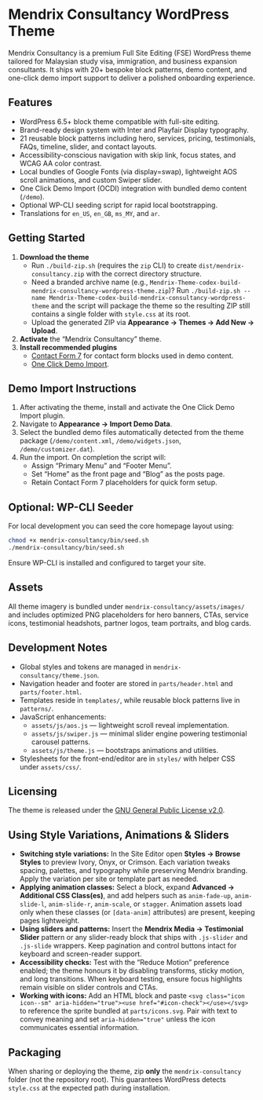 # Mendrix Consultancy WordPress Theme

Mendrix Consultancy is a premium Full Site Editing (FSE) WordPress theme tailored for Malaysian study visa, immigration, and business expansion consultants. It ships with 20+ bespoke block patterns, demo content, and one-click demo import support to deliver a polished onboarding experience.

## Features

- WordPress 6.5+ block theme compatible with full-site editing.
- Brand-ready design system with Inter and Playfair Display typography.
- 21 reusable block patterns including hero, services, pricing, testimonials, FAQs, timeline, slider, and contact layouts.
- Accessibility-conscious navigation with skip link, focus states, and WCAG AA color contrast.
- Local bundles of Google Fonts (via display=swap), lightweight AOS scroll animations, and custom Swiper slider.
- One Click Demo Import (OCDI) integration with bundled demo content (`/demo`).
- Optional WP-CLI seeding script for rapid local bootstrapping.
- Translations for `en_US`, `en_GB`, `ms_MY`, and `ar`.

## Getting Started

1. **Download the theme**
   - Run `./build-zip.sh` (requires the `zip` CLI) to create `dist/mendrix-consultancy.zip` with the correct directory structure.
   - Need a branded archive name (e.g., `Mendrix-Theme-codex-build-mendrix-consultancy-wordpress-theme.zip`)? Run `./build-zip.sh --name Mendrix-Theme-codex-build-mendrix-consultancy-wordpress-theme` and the script will package the theme so the resulting ZIP still contains a single folder with `style.css` at its root.
   - Upload the generated ZIP via **Appearance → Themes → Add New → Upload**.
2. **Activate** the “Mendrix Consultancy” theme.
3. **Install recommended plugins**
   - [Contact Form 7](https://wordpress.org/plugins/contact-form-7/) for contact form blocks used in demo content.
   - [One Click Demo Import](https://wordpress.org/plugins/one-click-demo-import/).

## Demo Import Instructions

1. After activating the theme, install and activate the One Click Demo Import plugin.
2. Navigate to **Appearance → Import Demo Data**.
3. Select the bundled demo files automatically detected from the theme package (`/demo/content.xml`, `/demo/widgets.json`, `/demo/customizer.dat`).
4. Run the import. On completion the script will:
   - Assign “Primary Menu” and “Footer Menu”.
   - Set “Home” as the front page and “Blog” as the posts page.
   - Retain Contact Form 7 placeholders for quick form setup.

## Optional: WP-CLI Seeder

For local development you can seed the core homepage layout using:

```bash
chmod +x mendrix-consultancy/bin/seed.sh
./mendrix-consultancy/bin/seed.sh
```

Ensure WP-CLI is installed and configured to target your site.

## Assets

All theme imagery is bundled under `mendrix-consultancy/assets/images/` and includes optimized PNG placeholders for hero banners, CTAs, service icons, testimonial headshots, partner logos, team portraits, and blog cards.

## Development Notes

- Global styles and tokens are managed in `mendrix-consultancy/theme.json`.
- Navigation header and footer are stored in `parts/header.html` and `parts/footer.html`.
- Templates reside in `templates/`, while reusable block patterns live in `patterns/`.
- JavaScript enhancements:
  - `assets/js/aos.js` — lightweight scroll reveal implementation.
  - `assets/js/swiper.js` — minimal slider engine powering testimonial carousel patterns.
  - `assets/js/theme.js` — bootstraps animations and utilities.
- Stylesheets for the front-end/editor are in `styles/` with helper CSS under `assets/css/`.

## Licensing

The theme is released under the [GNU General Public License v2.0](LICENSE).

## Using Style Variations, Animations & Sliders

- **Switching style variations:** In the Site Editor open **Styles → Browse Styles** to preview Ivory, Onyx, or Crimson. Each variation tweaks spacing, palettes, and typography while preserving Mendrix branding. Apply the variation per site or template part as needed.
- **Applying animation classes:** Select a block, expand **Advanced → Additional CSS Class(es)**, and add helpers such as `anim-fade-up`, `anim-slide-l`, `anim-slide-r`, `anim-scale`, or `stagger`. Animation assets load only when these classes (or `[data-anim]` attributes) are present, keeping pages lightweight.
- **Using sliders and patterns:** Insert the **Mendrix Media → Testimonial Slider** pattern or any slider-ready block that ships with `.js-slider` and `.js-slide` wrappers. Keep pagination and control buttons intact for keyboard and screen-reader support.
- **Accessibility checks:** Test with the “Reduce Motion” preference enabled; the theme honours it by disabling transforms, sticky motion, and long transitions. When keyboard testing, ensure focus highlights remain visible on slider controls and CTAs.
- **Working with icons:** Add an HTML block and paste `<svg class="icon icon--sm" aria-hidden="true"><use href="#icon-check"></use></svg>` to reference the sprite bundled at `parts/icons.svg`. Pair with text to convey meaning and set `aria-hidden="true"` unless the icon communicates essential information.

## Packaging

When sharing or deploying the theme, zip **only** the `mendrix-consultancy` folder (not the repository root). This guarantees WordPress detects `style.css` at the expected path during installation.
